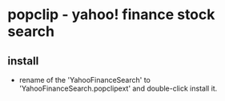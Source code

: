 # popclip - yahoo! finance stock search

## install
- rename of the 'YahooFinanceSearch' to 'YahooFinanceSearch.popclipext' and double-click install it.

